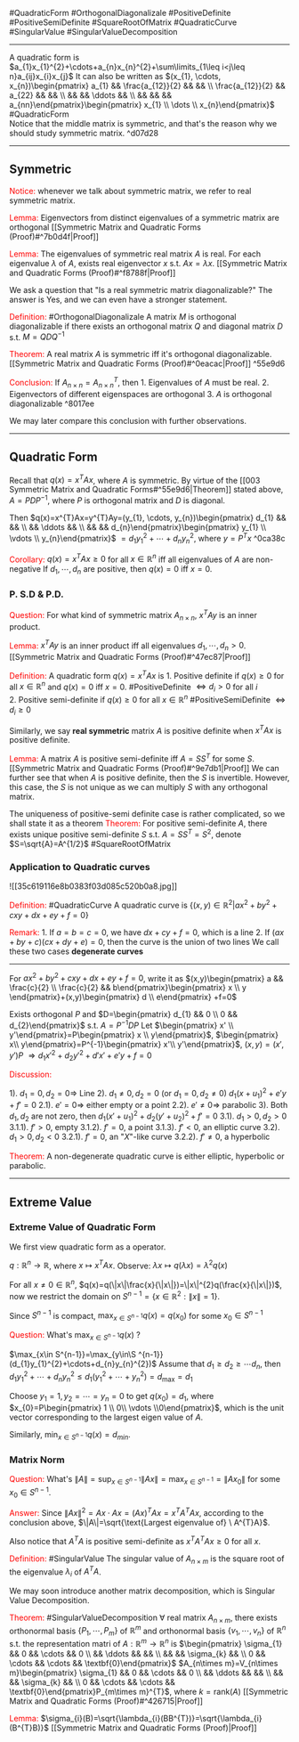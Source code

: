 #QuadraticForm #OrthogonalDiagonalizale #PositiveDefinite #PositiveSemiDefinite #SquareRootOfMatrix #QuadraticCurve #SingularValue #SingularValueDecomposition 

---

A quadratic form is $a_{1}x_{1}^{2}+\cdots+a_{n}x_{n}^{2}+\sum\limits_{1\leq i<j\leq n}a_{ij}x_{i}x_{j}$
It can also be written as $(x_{1}, \cdots, x_{n})\begin{pmatrix} a_{1} && \frac{a_{12}}{2} && && \\ \frac{a_{12}}{2} && a_{22} && && \\ && && \ddots && \\ && && && a_{nn}\end{pmatrix}\begin{pmatrix} x_{1} \\ \dots \\ x_{n}\end{pmatrix}$ #QuadraticForm  
Notice that the middle matrix is symmetric, and that's the reason why we should study symmetric matrix. ^d07d28

---

## Symmetric 

<font color="#ff0000">Notice:</font> whenever we talk about symmetric matrix, we refer to real symmetric matrix.

<font color="#ff0000">Lemma:</font> Eigenvectors from distinct eigenvalues of a symmetric matrix are orthogonal
	[[Symmetric Matrix and Quadratic Forms (Proof)#^7b0d4f|Proof]]

<font color="#ff0000">Lemma:</font> The eigenvalues of symmetric real matrix $A$ is real. For each eigenvalue $\lambda$ of $A$, exists real eigenvector $x$ s.t. $Ax=\lambda x$.
	[[Symmetric Matrix and Quadratic Forms (Proof)#^f8788f|Proof]]

We ask a question that "Is a real symmetric matrix diagonalizable?"
	The answer is Yes, and we can even have a stronger statement.

<font color="#ff0000">Definition:</font> #OrthogonalDiagonalizale A matrix $M$ is orthogonal diagonalizable if there exists an orthogonal matrix $Q$ and diagonal matrix $D$ s.t. $M=QDQ^{-1}$ 

<font color="#ff0000">Theorem:</font> A real matrix $A$ is symmetric iff it's orthogonal diagonalizable.
	[[Symmetric Matrix and Quadratic Forms (Proof)#^0eacac|Proof]] ^55e9d6

<font color="#ff0000">Conclusion: </font> If $A_{n\times n}=A_{n\times n}^{T}$, then
	1. Eigenvalues of $A$ must be real.
	2. Eigenvectors of different eigenspaces are orthogonal
	3. $A$ is orthogonal diagonalizable ^8017ee

We may later compare this conclusion with further observations.

---

## Quadratic Form

Recall that $q(x)=x^{T}Ax$, where $A$ is symmetric. By virtue of the [[003 Symmetric Matrix and Quadratic Forms#^55e9d6|Theorem]] stated above, $A=PDP^{-1}$, where $P$ is orthogonal matrix and $D$ is diagonal.

Then $q(x)=x^{T}Ax=y^{T}Ay=(y_{1}, \cdots, y_{n})\begin{pmatrix} d_{1} && && \\ && \ddots && \\ && && d_{n}\end{pmatrix}\begin{pmatrix} y_{1} \\ \vdots \\ y_{n}\end{pmatrix}$
$=d_{1}y_{1}^{2}+\cdots+d_{n}y_{n}^{2}$, where $y=P^{T}x$ ^0ca38c

<font color="#ff0000">Corollary:</font> $q(x)=x^{T}Ax\geq0$ for all $x\in\mathbb{R}^{n}$ iff all eigenvalues of $A$ are non-negative 
If $d_{1}, \cdots, d_{n}$ are positive, then $q(x)=0$ iff $x=0$.

### P. S.D & P.D.

<font color="#ff0000">Question:</font> For what kind of symmetric matrix $A_{n\times n}$, $x^{T}Ay$ is an inner product.

<font color="#ff0000">Lemma:</font> $x^{T}Ay$ is an inner product iff all eigenvalues $d_{1}, \cdots, d_{n}>0$.
	[[Symmetric Matrix and Quadratic Forms (Proof)#^47ec87|Proof]]

<font color="#ff0000">Definition:</font> A quadratic form $q(x)=x^{T}Ax$ is 
	1. Positive definite if $q(x)\geq0$ for all $x\in\mathbb{R}^{n}$ and $q(x)=0$ iff $x=0$. #PositiveDefinite
		$\iff d_{i}>0$ for all $i$  
	2. Positive semi-definite if $q(x)\geq0$ for all $x\in\mathbb{R}^{n}$ #PositiveSemiDefinite
		$\iff d_{i}\geq0$

Similarly, we say **real symmetric** matrix $A$ is positive definite when $x^{T}Ax$ is positive definite.

<font color="#ff0000">Lemma:</font> A matrix $A$ is positive semi-definite iff $A=SS^{T}$ for some $S$.
	[[Symmetric Matrix and Quadratic Forms (Proof)#^9e7db1|Proof]]
	We can further see that when $A$ is positive definite, then the $S$ is invertible. However, this case, the $S$ is not unique as we can multiply $S$ with any orthogonal matrix.

The uniqueness of positive-semi definite case is rather complicated, so we shall state it as a theorem
<font color="#ff0000">Theorem: </font>For positive semi-definite $A$, there exists unique positive semi-definite $S$ s.t. $A=SS^{T}=S^{2}$, denote $S=\sqrt{A}=A^{1/2}$ #SquareRootOfMatrix

### Application to Quadratic curves

![[35c619116e8b0383f03d085c520b0a8.jpg]]


<font color="#ff0000">Definition:</font> #QuadraticCurve A quadratic curve is $\{(x,y)\in\mathbb{R}^{2}| ax^{2}+by^{2}+cxy+dx+ey+f=0\}$ 

<font color="#ff0000">Remark: </font>
	1. If $a=b=c=0$, we have $dx+cy+f=0$, which is a line
	2. If $(ax+by+c)(cx+dy+e)=0$, then the curve is the union of two lines
We call these two cases **degenerate curves**

---

For $ax^{2}+by^{2}+cxy+dx+ey+f=0$, write it as 
$(x,y)\begin{pmatrix} a && \frac{c}{2} \\ \frac{c}{2} && b\end{pmatrix}\begin{pmatrix} x \\ y \end{pmatrix}+(x,y)\begin{pmatrix} d \\ e\end{pmatrix} +f=0$ 

Exists orthogonal $P$ and $D=\begin{pmatrix} d_{1} && 0 \\ 0 && d_{2}\end{pmatrix}$ s.t. $A=P^{-1}DP$
Let $\begin{pmatrix} x' \\ y'\end{pmatrix}=P\begin{pmatrix} x \\ y\end{pmatrix}$, $\begin{pmatrix} x\\ y\end{pmatrix}=P^{-1}\begin{pmatrix} x'\\ y'\end{pmatrix}$, $(x,y)=(x',y')P$
$\Longrightarrow d_{1}x'^{2}+d_{2}y'^{2}+d'x'+e'y+f=0$

<font color="#ff0000">Discussion: </font>

1). $d_{1}=0, d_{2}=0\Longrightarrow$ Line
2). $d_{1}\neq0,d_{2}=0$ (or $d_{1}=0, d_{2}\neq0$)
	$d_{1}(x+u_{1})^{2}+e'y+f'=0$
		2.1). $e'=0\Longrightarrow$ either empty or a point
		2.2). $e'\neq0\Longrightarrow$ parabolic
3). Both $d_{1},d_{2}$ are not zero, then $d_{1}(x'+u_{1})^{2}+d_{2}(y'+u_{2})^{2}+f'=0$
	3.1).  $d_{1}>0,d_{2}>0$
		3.1.1). $f'>0$, empty
		3.1.2). $f'=0$, a point
		3.1.3). $f'<0$, an elliptic curve
	3.2). $d_{1}>0,d_{2}<0$
		3.2.1). $f'=0$, an "$X$"-like curve
		3.2.2). $f'\neq0$, a hyperbolic

<font color="#ff0000">Theorem:</font> A non-degenerate quadratic curve is either elliptic, hyperbolic or parabolic.

---

## Extreme Value

### Extreme Value of Quadratic Form

We first view quadratic form as a operator.

$q: \mathbb{R}^{n}\longrightarrow\mathbb{R}$, where $x\longmapsto x^{T}Ax$.
Observe: $\lambda x\longmapsto q(\lambda x)=\lambda^{2}q(x)$

For all $x\neq0\in\mathbb{R}^{n}$, $q(x)=q(\|x\|\frac{x}{\|x\|})=\|x\|^{2}q(\frac{x}{\|x\|})$, now we restrict the domain on $S^{n-1}=\{x\in\mathbb{R}^{2}: \|x\|=1\}$.

Since $S^{n-1}$ is compact, $\max_{x\in S^{n-1}}q(x)=q(x_{0})$ for some $x_{0}\in S^{n-1}$

<font color="#ff0000">Question:</font> What's $\max_{x\in S^{n-1}}q(x)$ ?

$\max_{x\in S^{n-1}}=\max_{y\in\S ^{n-1}}(d_{1}y_{1}^{2}+\cdots+d_{n}y_{n}^{2})$
Assume that $d_{1}\geq d_{2}\geq\cdots d_{n}$, then $d_{1}y_{1}^{2}+\cdots+d_{n}y_{n}^{2}\leq d_{1}(y_{1}^{2}+\cdots+y_{n}^{2})=d_{\max}=d_{1}$

Choose $y_{1}=1,y_{2}=\cdots=y_{n}=0$ to get $q(x_{0})=d_{1}$, where $x_{0}=P\begin{pmatrix} 1 \\ 0\\ \vdots \\0\end{pmatrix}$, which is the unit vector corresponding to the largest eigen value of $A$.

Similarly, $\min_{x\in S^{n-1}}q(x)=d_{min}$.

### Matrix Norm

<font color="#ff0000">Question:</font> What's $\|A\|=\sup_{x\in S^{n-1}}\|Ax\|=\max_{x\in S^{n-1}}=\|Ax_{0}\|$ for some $x_{0}\in S^{n-1}$.

<font color="#ff0000">Answer:</font> Since $\|Ax\|^{2}=Ax\cdot Ax=(Ax)^{T}Ax=x^{T}A^{T}Ax$, according to the conclusion above, $\|A\|=\sqrt{\text{Largest eigenvalue of} \ A^{T}A}$.

Also notice that $A^{T}A$ is positive semi-definite as $x^{T}A^{T}Ax\geq0$ for all $x$.

<font color="#ff0000">Definition:</font> #SingularValue The singular value of $A_{n\times m}$ is the square root of the eigenvalue $\lambda_{i}$ of $A^{T}A$.

We may soon introduce another matrix decomposition, which is Singular Value Decomposition.

<font color="#ff0000">Theorem:</font>  #SingularValueDecomposition $\forall$ real matrix $A_{n\times m}$, there exists orthonormal basis $\{P_{1}, \cdots, P_{m}\}$ of $\mathbb{R}^{m}$ and orthonormal basis $\{v_{1}, \cdots, v_{n}\}$ of $\mathbb{R}^{n}$ s.t. the representation matri of $A: \mathbb{R}^{m}\longrightarrow \mathbb{R}^{n}$ is $\begin{pmatrix} \sigma_{1} && 0 && \cdots && 0 \\ && \ddots && && \\ && && \sigma_{k} && \\ 0 && \cdots && \cdots && \textbf{0}\end{pmatrix}$
$A_{n\times m}=V_{n\times m}\begin{pmatrix} \sigma_{1} && 0 && \cdots && 0 \\ && \ddots && && \\ && && \sigma_{k} && \\ 0 && \cdots && \cdots && \textbf{0}\end{pmatrix}P_{m\times m}^{T}$, where $k=\text{rank}(A)$
	[[Symmetric Matrix and Quadratic Forms (Proof)#^426715|Proof]]

<font color="#ff0000">Lemma:</font> $\sigma_{i}(B)=\sqrt{\lambda_{i}(BB^{T})}=\sqrt{\lambda_{i}(B^{T}B)}$
	[[Symmetric Matrix and Quadratic Forms (Proof)|Proof]]


